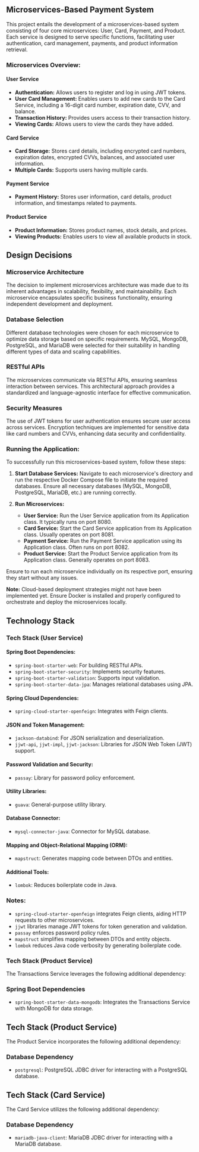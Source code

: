 ## Microservices-Based Payment System

This project entails the development of a microservices-based system consisting of four core microservices: User, Card, Payment, and Product. Each service is designed to serve specific functions, facilitating user authentication, card management, payments, and product information retrieval.

### Microservices Overview:

#### User Service

- **Authentication:** Allows users to register and log in using JWT tokens.
- **User Card Management:** Enables users to add new cards to the Card Service, including a 16-digit card number, expiration date, CVV, and balance.
- **Transaction History:** Provides users access to their transaction history.
- **Viewing Cards:** Allows users to view the cards they have added.

#### Card Service

- **Card Storage:** Stores card details, including encrypted card numbers, expiration dates, encrypted CVVs, balances, and associated user information.
- **Multiple Cards:** Supports users having multiple cards.

#### Payment Service

- **Payment History:** Stores user information, card details, product information, and timestamps related to payments.

#### Product Service

- **Product Information:** Stores product names, stock details, and prices.
- **Viewing Products:** Enables users to view all available products in stock.

## Design Decisions

### Microservice Architecture

The decision to implement microservices architecture was made due to its inherent advantages in scalability, flexibility, and maintainability. Each microservice encapsulates specific business functionality, ensuring independent development and deployment.

### Database Selection

Different database technologies were chosen for each microservice to optimize data storage based on specific requirements. MySQL, MongoDB, PostgreSQL, and MariaDB were selected for their suitability in handling different types of data and scaling capabilities.

### RESTful APIs

The microservices communicate via RESTful APIs, ensuring seamless interaction between services. This architectural approach provides a standardized and language-agnostic interface for effective communication.

### Security Measures

The use of JWT tokens for user authentication ensures secure user access across services. Encryption techniques are implemented for sensitive data like card numbers and CVVs, enhancing data security and confidentiality.


### Running the Application:

To successfully run this microservices-based system, follow these steps:

1. **Start Database Services:** Navigate to each microservice's directory and run the respective Docker Compose file to initiate the required databases. Ensure all necessary databases (MySQL, MongoDB, PostgreSQL, MariaDB, etc.) are running correctly.

2. **Run Microservices:**

    - **User Service:** Run the User Service application from its Application class. It typically runs on port 8080.
    - **Card Service:** Start the Card Service application from its Application class. Usually operates on port 8081.
    - **Payment Service:** Run the Payment Service application using its Application class. Often runs on port 8082.
    - **Product Service:** Start the Product Service application from its Application class. Generally operates on port 8083.

Ensure to run each microservice individually on its respective port, ensuring they start without any issues.

**Note:** Cloud-based deployment strategies might not have been implemented yet. Ensure Docker is installed and properly configured to orchestrate and deploy the microservices locally.



## Technology Stack

### Tech Stack (User Service)

#### Spring Boot Dependencies:

- `spring-boot-starter-web`: For building RESTful APIs.
- `spring-boot-starter-security`: Implements security features.
- `spring-boot-starter-validation`: Supports input validation.
- `spring-boot-starter-data-jpa`: Manages relational databases using JPA.

#### Spring Cloud Dependencies:

- `spring-cloud-starter-openfeign`: Integrates with Feign clients.

#### JSON and Token Management:

- `jackson-databind`: For JSON serialization and deserialization.
- `jjwt-api`, `jjwt-impl`, `jjwt-jackson`: Libraries for JSON Web Token (JWT) support.

#### Password Validation and Security:

- `passay`: Library for password policy enforcement.

#### Utility Libraries:

- `guava`: General-purpose utility library.

#### Database Connector:

- `mysql-connector-java`: Connector for MySQL database.

#### Mapping and Object-Relational Mapping (ORM):

- `mapstruct`: Generates mapping code between DTOs and entities.

#### Additional Tools:

- `lombok`: Reduces boilerplate code in Java.

### Notes:

- `spring-cloud-starter-openfeign` integrates Feign clients, aiding HTTP requests to other microservices.
- `jjwt` libraries manage JWT tokens for token generation and validation.
- `passay` enforces password policy rules.
- `mapstruct` simplifies mapping between DTOs and entity objects.
- `lombok` reduces Java code verbosity by generating boilerplate code.


### Tech Stack (Product Service)

The Transactions Service leverages the following additional dependency:

### Spring Boot Dependencies


- `spring-boot-starter-data-mongodb`: Integrates the Transactions Service with MongoDB for data storage.



## Tech Stack (Product Service)

The Product Service incorporates the following additional dependency:

### Database Dependency

- `postgresql`: PostgreSQL JDBC driver for interacting with a PostgreSQL database.


## Tech Stack (Card Service)

The Card Service utilizes the following additional dependency:

### Database Dependency

- `mariadb-java-client`: MariaDB JDBC driver for interacting with a MariaDB database.
